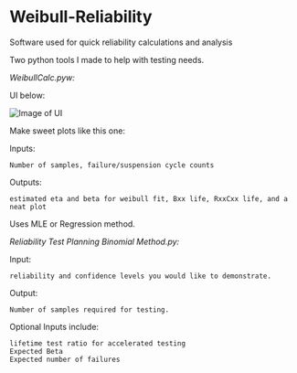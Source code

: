 # Weibull-Reliability
Software used for quick reliability calculations and analysis

Two python tools I made to help with testing needs.

*WeibullCalc.pyw:*
  
  UI below:
  
  ![Image of UI](Weibull-Reliability/Images/WeibullCalcPlot.png)
  
  Make sweet plots like this one:
  
  
  
  Inputs: 
  
    Number of samples, failure/suspension cycle counts
  
  Outputs: 
  
    estimated eta and beta for weibull fit, Bxx life, RxxCxx life, and a neat plot
  
  Uses MLE or Regression method.

*Reliability Test Planning Binomial Method.py:*
  
  Input: 
  
    reliability and confidence levels you would like to demonstrate.
  
  Output: 
  
    Number of samples required for testing.
  
  Optional Inputs include:
  
    lifetime test ratio for accelerated testing
    Expected Beta
    Expected number of failures
